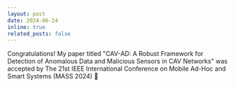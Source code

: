 ```yaml
---
layout: post
date: 2024-06-24  
inline: true
related_posts: false
---
```


Congratulations! My paper titled "CAV-AD: A Robust Framework for Detection of Anomalous Data and Malicious Sensors in CAV Networks" was accepted by The 21st  IEEE International Conference on Mobile Ad-Hoc and Smart Systems (MASS 2024) 🎉 